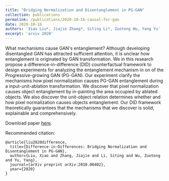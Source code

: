 ```yaml
---
title: "Bridging Normalization and Disentanglement in PG-GAN"
collection: publications
permalink: /publications/2020-10-16-causal-for-gan
date: 2020-10-16
authors: 'Xiao Liu*, Jiajie Zhang*, Siting Li*, Zuotong Wu, Yang Yu'
excerpt: 'arxiv 2020'
---
```

What mechanisms cause GAN's entanglement? Although developing disentangled GAN has attracted sufficient attention, it is unclear how entanglement is originated by GAN transformation. We in this research propose a difference-in-difference (DID) counterfactual framework to design experiments for analyzing the entanglement mechanism in on of the Progressive-growing GAN (PG-GAN). Our experiment clarify the mechanisms how pixel normalization causes PG-GAN entanglement during a input-unit-ablation transformation. We discover that pixel normalization causes object entanglement by in-painting the area occupied by ablated objects. We also discover the unit-object relation determines whether and how pixel normalization causes objects entanglement. Our DID framework theoretically guarantees that the mechanisms that we discover is solid, explainable and comprehensively.

Download paper [here](https://arxiv.org/pdf/2010.08402.pdf).

Recommended citation: 

```
@article{liu2020difference,
  title={Difference-in-Differences: Bridging Normalization and Disentanglement in PG-GAN},
  author={Liu, Xiao and Zhang, Jiajie and Li, Siting and Wu, Zuotong and Yu, Yang},
  journal={arXiv preprint arXiv:2010.08402},
  year={2020}
}
```

